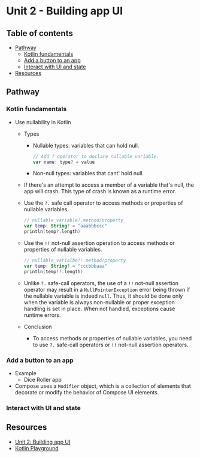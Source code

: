 <!-- omit in toc -->

# Unit 2 - Building app UI

<!-- omit in toc -->

## Table of contents

- [Pathway](#pathway)
  - [Kotlin fundamentals](#kotlin-fundamentals)
  - [Add a button to an app](#add-a-button-to-an-app)
  - [Interact with UI and state](#interact-with-ui-and-state)
- [Resources](#resources)

## Pathway

### Kotlin fundamentals

- Use nullability in Kotlin

  - Types

    - Nullable types: variables that can hold null.

      ```kotlin
      // Add ? operator to declare nullable variable.
      var name: type? = value
      ```

    - Non-null types: variables that cant' hold null.

  - If there's an attempt to access a member of a variable that's null, the app
    will crash. This type of crash is known as a runtime error.
  - Use the `?.` safe call operator to access methods or properties of nullable
    variables.

    ```kotlin
    // nullable_variable?.method/property
    var temp: String? = "aaabbbccc"
    println(temp?.length)
    ```

  - Use the `!!` not-null assertion operation to access methods or properties of
    nullable variables.

    ```kotlin
    // nullable_varialbe!!.method/property
    var temp: String? = "cccbbbaaa"
    println(temp!!.length)
    ```

  - Unlike `?.` safe-call operators, the use of a `!!` not-null assertion
    operator may result in a `NullPointerException` error being thrown if the
    nullable variable is indeed `null`. Thus, it should be done only when the
    variable is always non-nullable or proper exception handling is set in
    place. When not handled, exceptions cause runtime errors.
  - Conclusion
    - To access methods or properties of nullable variables, you need to use
      `?.` safe-call operators or `!!` not-null assertion operators.

### Add a button to an app

- Example
  - Dice Roller app
- Compose uses a `Modifier` object, which is a collection of elements that
  decorate or modify the behavior of Compose UI elements.

### Interact with UI and state

## Resources

- [Unit 2: Building app UI](https://developer.android.com/courses/android-basics-compose/unit-2)
- [Kotlin Playground](https://play.kotlinlang.org/)
